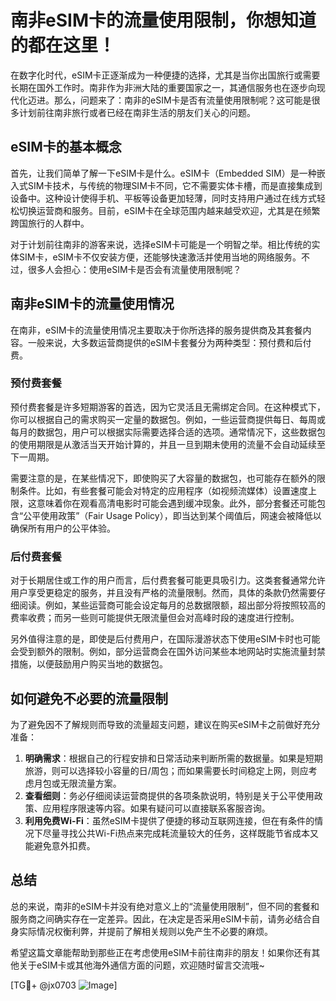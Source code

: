 # 南非eSIM卡的流量使用限制，你想知道的都在这里！

在数字化时代，eSIM卡正逐渐成为一种便捷的选择，尤其是当你出国旅行或需要长期在国外工作时。南非作为非洲大陆的重要国家之一，其通信服务也在逐步向现代化迈进。那么，问题来了：南非的eSIM卡是否有流量使用限制呢？这可能是很多计划前往南非旅行或者已经在南非生活的朋友们关心的问题。

## eSIM卡的基本概念

首先，让我们简单了解一下eSIM卡是什么。eSIM卡（Embedded SIM）是一种嵌入式SIM卡技术，与传统的物理SIM卡不同，它不需要实体卡槽，而是直接集成到设备中。这种设计使得手机、平板等设备更加轻薄，同时支持用户通过在线方式轻松切换运营商和服务。目前，eSIM卡在全球范围内越来越受欢迎，尤其是在频繁跨国旅行的人群中。

对于计划前往南非的游客来说，选择eSIM卡可能是一个明智之举。相比传统的实体SIM卡，eSIM卡不仅安装方便，还能够快速激活并使用当地的网络服务。不过，很多人会担心：使用eSIM卡是否会有流量使用限制呢？

## 南非eSIM卡的流量使用情况

在南非，eSIM卡的流量使用情况主要取决于你所选择的服务提供商及其套餐内容。一般来说，大多数运营商提供的eSIM卡套餐分为两种类型：预付费和后付费。

### 预付费套餐

预付费套餐是许多短期游客的首选，因为它灵活且无需绑定合同。在这种模式下，你可以根据自己的需求购买一定量的数据包。例如，一些运营商提供每日、每周或每月的数据包，用户可以根据实际需要选择合适的选项。通常情况下，这些数据包的使用期限是从激活当天开始计算的，并且一旦到期未使用的流量不会自动延续至下一周期。

需要注意的是，在某些情况下，即使购买了大容量的数据包，也可能存在额外的限制条件。比如，有些套餐可能会对特定的应用程序（如视频流媒体）设置速度上限，这意味着你在观看高清电影时可能会遇到缓冲现象。此外，部分套餐还可能包含“公平使用政策”（Fair Usage Policy），即当达到某个阈值后，网速会被降低以确保所有用户的公平体验。

### 后付费套餐

对于长期居住或工作的用户而言，后付费套餐可能更具吸引力。这类套餐通常允许用户享受更稳定的服务，并且没有严格的流量限制。然而，具体的条款仍然需要仔细阅读。例如，某些运营商可能会设定每月的总数据限额，超出部分将按照较高的费率收费；而另一些则可能提供无限流量但会对高峰时段的速度进行控制。

另外值得注意的是，即使是后付费用户，在国际漫游状态下使用eSIM卡时也可能会受到额外的限制。例如，部分运营商会在国外访问某些本地网站时实施流量封禁措施，以便鼓励用户购买当地的数据包。

## 如何避免不必要的流量限制

为了避免因不了解规则而导致的流量超支问题，建议在购买eSIM卡之前做好充分准备：

1. **明确需求**：根据自己的行程安排和日常活动来判断所需的数据量。如果是短期旅游，则可以选择较小容量的日/周包；而如果需要长时间稳定上网，则应考虑月包或无限流量方案。
2. **查看细则**：务必仔细阅读运营商提供的各项条款说明，特别是关于公平使用政策、应用程序限速等内容。如果有疑问可以直接联系客服咨询。
3. **利用免费Wi-Fi**：虽然eSIM卡提供了便捷的移动互联网连接，但在有条件的情况下尽量寻找公共Wi-Fi热点来完成耗流量较大的任务，这样既能节省成本又能避免意外扣费。

## 总结

总的来说，南非的eSIM卡并没有绝对意义上的“流量使用限制”，但不同的套餐和服务商之间确实存在一定差异。因此，在决定是否采用eSIM卡前，请务必结合自身实际情况权衡利弊，并提前了解相关规则以免产生不必要的麻烦。

希望这篇文章能帮助到那些正在考虑使用eSIM卡前往南非的朋友！如果你还有其他关于eSIM卡或其他海外通信方面的问题，欢迎随时留言交流哦~

[TG💪+ @jx0703 ![Image](https://github.com/user-attachments/assets/dbca1d08-cadb-493c-b0ec-ad6f7a83f270)]